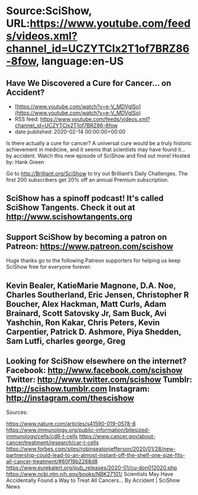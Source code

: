 # Source:SciShow, URL:https://www.youtube.com/feeds/videos.xml?channel_id=UCZYTClx2T1of7BRZ86-8fow, language:en-US

## Have We Discovered a Cure for Cancer... on Accident?
 - [https://www.youtube.com/watch?v=e-V_MDVgISo](https://www.youtube.com/watch?v=e-V_MDVgISo)
 - RSS feed: https://www.youtube.com/feeds/videos.xml?channel_id=UCZYTClx2T1of7BRZ86-8fow
 - date published: 2020-02-14 00:00:00+00:00

Is there actually a cure for cancer? A universal cure would be a truly historic achievement in medicine, and it seems that scientists may have found it... by accident. Watch this new episode of SciShow and find out more! Hosted by: Hank Green

Go to http://Brilliant.org/SciShow to try out Brilliant’s Daily Challenges. The first 200 subscribers get 20% off an annual Premium subscription.

SciShow has a spinoff podcast! It's called SciShow Tangents. Check it out at http://www.scishowtangents.org
----------
Support SciShow by becoming a patron on Patreon: https://www.patreon.com/scishow
----------
Huge thanks go to the following Patreon supporters for helping us keep SciShow free for everyone forever:

Kevin Bealer, KatieMarie Magnone, D.A. Noe, Charles Southerland, Eric Jensen, Christopher R Boucher, Alex Hackman, Matt Curls, Adam Brainard, Scott Satovsky Jr, Sam Buck, Avi Yashchin, Ron Kakar, Chris Peters, Kevin Carpentier, Patrick D. Ashmore, Piya Shedden, Sam Lutfi, charles george, Greg 
----------
Looking for SciShow elsewhere on the internet?
Facebook: http://www.facebook.com/scishow
Twitter: http://www.twitter.com/scishow
Tumblr: http://scishow.tumblr.com
Instagram: http://instagram.com/thescishow
----------
Sources:

https://www.nature.com/articles/s41590-019-0578-8
https://www.immunology.org/public-information/bitesized-immunology/cells/cd8-t-cells
https://www.cancer.gov/about-cancer/treatment/research/car-t-cells
https://www.forbes.com/sites/robinseatonjefferson/2020/01/28/new-partnership-could-lead-to-an-almost-instant-off-the-shelf-one-size-fits-all-cancer-treatment/#60f19b2268d8
https://www.eurekalert.org/pub_releases/2020-01/cu-don012020.php
https://www.ncbi.nlm.nih.gov/books/NBK27101/
Scientists May Have Accidentally Found a Way to Treat All Cancers... By Accident | SciShow News

